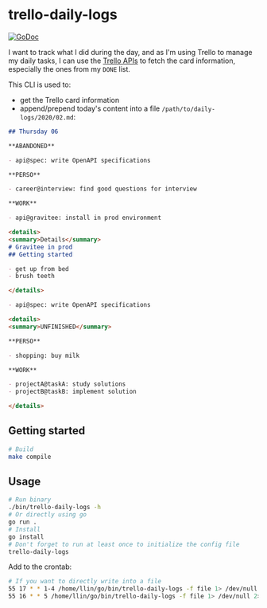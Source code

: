 # trello-daily-logs

[![GoDoc](https://godoc.org/l-lin/trello-daily-logs?status.svg)](https://godoc.org/l-lin/trello-daily-logs)

I want to track what I did during the day, and as I'm using Trello to manage my daily tasks, I can
use the [Trello APIs](https://developers.trello.com/docs/api-introduction) to fetch the card
information, especially the ones from my `DONE` list.

This CLI is used to:

- get the Trello card information
- append/prepend today's content into a file `/path/to/daily-logs/2020/02.md`:

```md
## Thursday 06

**ABANDONED**

- api@spec: write OpenAPI specifications

**PERSO**

- career@interview: find good questions for interview

**WORK**

- api@gravitee: install in prod environment

<details>
<summary>Details</summary>
# Gravitee in prod
## Getting started

- get up from bed
- brush teeth

</details>

- api@spec: write OpenAPI specifications

<details>
<summary>UNFINISHED</summary>

**PERSO**

- shopping: buy milk

**WORK**

- projectA@taskA: study solutions
- projectB@taskB: implement solution

</details>

```

## Getting started

```bash
# Build
make compile
```

## Usage

```bash
# Run binary
./bin/trello-daily-logs -h
# Or directly using go
go run .
# Install
go install
# Don't forget to run at least once to initialize the config file
trello-daily-logs
```

Add to the crontab:

```bash
# If you want to directly write into a file
55 17 * * 1-4 /home/llin/go/bin/trello-daily-logs -f file 1> /dev/null 2> /tmp/trello-daily-logs.log
55 16 * * 5 /home/llin/go/bin/trello-daily-logs -f file 1> /dev/null 2> /tmp/trello-daily-logs.log
```

